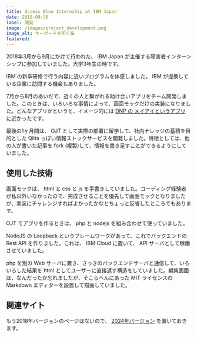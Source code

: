 ```yaml
---
title: Access Blue Internship at IBM Japan
date: 2018-09-30
label: 開発
image: /images/project_development.png
image_alt: キーボードを叩く猫
featured:
---
```


2018年3月から9月にかけて行われた、 IBM Japan が主催する障害者インターンシップに参加していました。大学3年生の時です。

IBM の新卒研修で行う内容に近いプログラムを体感しました。 IBM が提携している企業に訪問する機会もありました。

7月から8月のあいだで、近くの人と繋がれる助け合いアプリをチーム開発しました。このときは、いろいろな事情によって、画面モックだけの実装になりました。どんなアプリかというと、イメージ的には [DNP の メイアイというアプリ](https://mayii.jp/) に近かったです。

最後の1ヶ月間は、 OJT として実際の部署に留学して、社内ナレッジの蓄積を目的とした Qiita っぽい情報ストックサービスを開発しました。特徴としては、他の人が書いた記事を fork (複製)して、情報を書き足すことができるようにしていました。

## 使用した技術

画面モックは、 html と css と js を手書きしていました。コーディング経験者が私以外いなかったので、完成させることを優先して画面モックとなりましたが、実装にチャレンジすればよかったかなとちょっと反省したところでもあります。

OJT でアプリを作るときは、 php と nodejs を組み合わせて使っていました。

NodeJS の Loopback というフレームワークがあって、これでバックエンドの Rest API を作りました。これは、 IBM Cloud に置いて、 API サーバとして稼働させていました。

php を別の Web サーバに置き、さっきのバックエンドサーバと通信して、いろいろした結果を html としてユーザーに直接返す構造をしていました。編集画面は、なんだったか忘れましたが、そこらへんにあった MIT ライセンスの Markdown エディターを設置して描画していました。

## 関連サイト

もう2018年バージョンのページはないので、 [2024年バージョン](https://www.ibm.com/downloads/cas/ODQLEXEM) を置いておきます。
